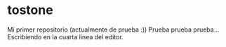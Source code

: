# tostone
Mi primer repositorio (actualmente de prueba :))
Prueba prueba prueba...
Escribiendo en la cuarta linea del editor.
